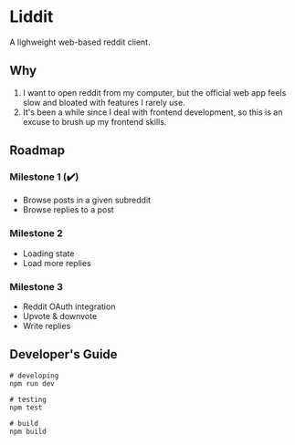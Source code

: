 # Liddit

A lighweight web-based reddit client.

## Why

1. I want to open reddit from my computer, but the official web app feels slow and bloated with features I rarely use.
2. It's been a while since I deal with frontend development, so this is an excuse to brush up my frontend skills.

## Roadmap

### Milestone 1 (✔️)

- Browse posts in a given subreddit
- Browse replies to a post

### Milestone 2

- Loading state
- Load more replies

### Milestone 3

- Reddit OAuth integration
- Upvote & downvote
- Write replies

## Developer's Guide

```
# developing
npm run dev

# testing 
npm test 

# build
npm build
```